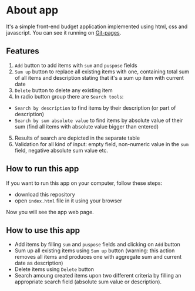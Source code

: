 # About app

It's a simple front-end budget application implemented using html, css and javascript. You can see it running on [Git-pages](http://dvoitekh.github.io/#).

## Features
1. `Add` button to add items with `sum` and `puspose` fields
2. `Sum up` button to replace all existing items with one, containing total sum of all items and description stating that it's a sum up item with current date
3. `Delete` button to delete any existing item
4. In radio button group there are `Search tools`:
  * `Search by description` to find items by their description (or part of description)
  * `Search by sum absolute value` to find items by absolute value of their sum (find all items with absolute value bigger than entered)  
5. Results of search are depicted in the separate table
6. Validation for all kind of input: empty field, non-numeric value in the `sum` field, negative absolute sum value etc.

## How to run this app
If you want to run this app on your computer, follow these steps:
- download this repository
-	open `index.html` file in it using your browser

Now you will see the app web page.

## How to use this app
- Add items by filling `sum` and `puspose` fields and clicking on `Add` button
- Sum up all existing items using `Sum up` button (warning: this action removes all items and produces one with aggregate sum and current date as description)
- Delete items using `Delete` button
- Search amoung created items upon two different criteria by filling an appropriate search field (absolute sum value or description).

